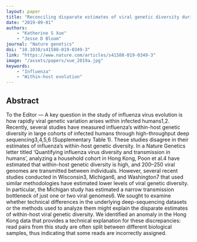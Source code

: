 ```yaml
---
layout: paper
title: "Reconciling disparate estimates of viral genetic diversity during human influenza infections"
date: "2019-09-01"
authors: 
    - "Katherine S Xue"
    - "Jesse D Bloom"
journal: "Nature genetics"
doi: "10.1038/s41588-019-0349-3"
link: "https://www.nature.com/articles/s41588-019-0349-3"
image: "/assets/papers/xue_2019a.jpg"
keywords:
    - "Influenza"
    - "Within-host evolution"
---
```


## Abstract

To the Editor — A key question in the study of influenza virus evolution is how rapidly viral genetic variation arises within infected humans1,2. Recently, several studies have measured influenza’s within-host genetic diversity in large cohorts of infected humans through high-throughput deep sequencing3,4,5,6 (Supplementary Table 1). These studies disagree in their estimates of influenza’s within-host genetic diversity. In a Nature Genetics letter titled ‘Quantifying influenza virus diversity and transmission in humans’, analyzing a household cohort in Hong Kong, Poon et al.4 have estimated that within-host genetic diversity is high, and 200–250 viral genomes are transmitted between individuals. However, several recent studies conducted in Wisconsin3, Michigan6, and Washington7 that used similar methodologies have estimated lower levels of viral genetic diversity. In particular, the Michigan study has estimated a narrow transmission bottleneck of just one or two viral genomes6. We sought to examine whether technical differences in the underlying deep-sequencing datasets or the methods used to analyze them might explain the disparate estimates of within-host viral genetic diversity. We identified an anomaly in the Hong Kong data that provides a technical explanation for these discrepancies: read pairs from this study are often split between different biological samples, thus indicating that some reads are incorrectly assigned.
